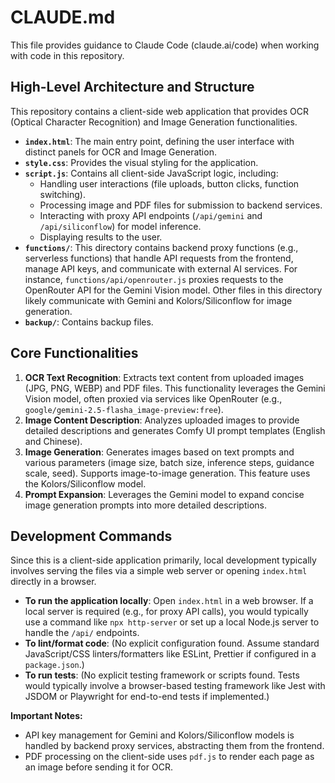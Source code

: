 # CLAUDE.md

This file provides guidance to Claude Code (claude.ai/code) when working with code in this repository.

## High-Level Architecture and Structure

This repository contains a client-side web application that provides OCR (Optical Character Recognition) and Image Generation functionalities.

*   **`index.html`**: The main entry point, defining the user interface with distinct panels for OCR and Image Generation.
*   **`style.css`**: Provides the visual styling for the application.
*   **`script.js`**: Contains all client-side JavaScript logic, including:
    *   Handling user interactions (file uploads, button clicks, function switching).
    *   Processing image and PDF files for submission to backend services.
    *   Interacting with proxy API endpoints (`/api/gemini` and `/api/siliconflow`) for model inference.
    *   Displaying results to the user.
*   **`functions/`**: This directory contains backend proxy functions (e.g., serverless functions) that handle API requests from the frontend, manage API keys, and communicate with external AI services. For instance, `functions/api/openrouter.js` proxies requests to the OpenRouter API for the Gemini Vision model. Other files in this directory likely communicate with Gemini and Kolors/Siliconflow for image generation.
*   **`backup/`**: Contains backup files.

## Core Functionalities

1.  **OCR Text Recognition**: Extracts text content from uploaded images (JPG, PNG, WEBP) and PDF files. This functionality leverages the Gemini Vision model, often proxied via services like OpenRouter (e.g., `google/gemini-2.5-flasha_image-preview:free`).
2.  **Image Content Description**: Analyzes uploaded images to provide detailed descriptions and generates Comfy UI prompt templates (English and Chinese).
3.  **Image Generation**: Generates images based on text prompts and various parameters (image size, batch size, inference steps, guidance scale, seed). Supports image-to-image generation. This feature uses the Kolors/Siliconflow model.
4.  **Prompt Expansion**: Leverages the Gemini model to expand concise image generation prompts into more detailed descriptions.

## Development Commands

Since this is a client-side application primarily, local development typically involves serving the files via a simple web server or opening `index.html` directly in a browser.

*   **To run the application locally**: Open `index.html` in a web browser. If a local server is required (e.g., for proxy API calls), you would typically use a command like `npx http-server` or set up a local Node.js server to handle the `/api/` endpoints.
*   **To lint/format code**: (No explicit configuration found. Assume standard JavaScript/CSS linters/formatters like ESLint, Prettier if configured in a `package.json`.)
*   **To run tests**: (No explicit testing framework or scripts found. Tests would typically involve a browser-based testing framework like Jest with JSDOM or Playwright for end-to-end tests if implemented.)

**Important Notes:**

*   API key management for Gemini and Kolors/Siliconflow models is handled by backend proxy services, abstracting them from the frontend.
*   PDF processing on the client-side uses `pdf.js` to render each page as an image before sending it for OCR.